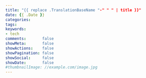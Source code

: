 ```yaml
---
title: "{{ replace .TranslationBaseName "-" " " | title }}"
date: {{ .Date }}
categories:
tags:
keywords:
- tech
comments:       false
showMeta:       false
showActions:    false
showPagination: false
showSocial:     false
showDate:       false
#thumbnailImage: //example.com/image.jpg
---
```


